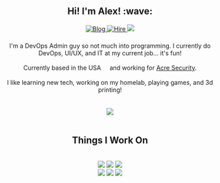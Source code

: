 <div align="center">
<h2> Hi! I'm Alex! :wave:</h2>
<a href="https://blog.alexsguardian.net" target="_blank">
<img src=https://img.shields.io/badge/+-my%20blog-1273DE?color=1273DE&style=for-the-badge&link=https://blog.alexsguardian.net alt=Blog style="margin-bottom: 5px;" />
</a>
<a href="https://alexsguardian.net" target="_blank">
<img src=https://img.shields.io/badge/+-Hire%20Me-5300EB?color=5300EB&style=for-the-badge&link=https://alexsguardian.net alt=Hire Me style="margin-bottom: 5px;" />
</a>
</a>
<a href="mailto:a_henderson@alexsguardian.net" target="_blank">
<img src="https://img.shields.io/badge/+-Contact_Me-de5246?style=for-the-badge&link=mailto:a_henderson@alexsguardian.net alt=Contact style="margin-bottom: 5px;"></a>
</a>
<br />
<br />
I'm a DevOps Admin guy so not much into programming. I currently do DevOps, UI/UX, and IT at my current job... it's fun!
<br />
<br />
Currently based in the USA <img src="https://em-content.zobj.net/thumbs/320/google/350/flag-united-states_1f1fa-1f1f8.png" width=12px height=12px> and working for <a href="https://acresecurity.com/"target="_blank">Acre Security</a>.
<br />
<br />
I like learning new tech, working on my homelab, playing games, and 3d printing!
</div>
<div align="center">
<br />
<br />
<img align="center" src="https://github-readme-stats.vercel.app/api?username=alexandzors&count_private=true&show_icons=true">
<br />
<br />
<h2> Things I Work On</h2>
<br />
<a href="https://github.com/alexandzors/plexwatchdog" target="_blank">
<img src="https://img.shields.io/static/v1?label=alexandzors&message=plexwatchdog&color=blue&logo=github style="margin-bottom: 5px;"></a>
</a>
<a href="https://github.com/alexandzors/plexwatchdog" target="_blank">
<img src="https://img.shields.io/github/stars/alexandzors/plexwatchdog?style=social&color=white style="margin-bottom: 5px;"></a>
</a>
</a>
<a href="https://github.com/alexandzors/plexwatchdog" target="_blank">
<img src="https://img.shields.io/github/forks/alexandzors/plexwatchdog?style=social&color=white style="margin-bottom: 5px;"></a>
</a>
<br />
</a>

<a href="https://hub.docker.com/r/alexandzors/caddy" target="_blank">
<img src="https://img.shields.io/static/v1?label=alexandzors&message=caddy&color=violet&logo=docker style="margin-bottom: 5px;"></a>
</a>
<a href="https://hub.docker.com/r/alexandzors/caddy" target="_blank">
<img src="https://img.shields.io/docker/image-size/alexandzors/caddy?style=social&color=white&label=Size& style="margin-bottom: 5px;"></a>
</a>
</a>
<a href="https://hub.docker.com/r/alexandzors/caddy" target="_blank">
<img src="https://img.shields.io/docker/pulls/alexandzors/caddy?style=social&color=white&label=Image Pulls& style="margin-bottom: 5px;"></a>
</a>
<br />
</a>
